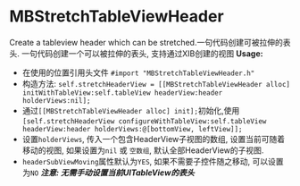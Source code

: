 # MBStretchTableViewHeader
Create a tableview header which can be stretched.一句代码创建可被拉伸的表头.
一句代码创建一个可以被拉伸的表头, 支持通过XIB创建的视图
**Usage:**
* 在使用的位置引用头文件 `#import "MBStretchTableViewHeader.h"`
* 构造方法: `self.stretchHeaderView = [[MBStretchTableViewHeader alloc] initWithTableView:self.tableView headerView:header holderViews:nil];`
* 通过`[[MBStretchTableViewHeader alloc] init];`初始化,使用`[self.stretchHeaderView configureWithTableView:self.tableView headerView:header holderViews:@[bottomView, leftView]];`
* 设置`holderViews`, 传入一个包含HeaderView子视图的数组, 设置当前可随着移动的视图, 如果设置为`nil` 或 `空数组`, 默认全部HeaderView的子视图.
* `headerSubViewMoving`属性默认为`YES`, 如果不需要子控件随之移动, 可以设置为`NO`
***注意: 无需手动设置当前UITableView的表头***

